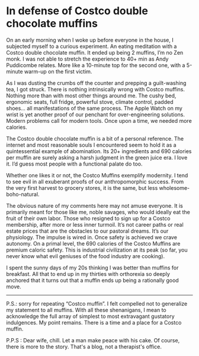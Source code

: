 # In defense of Costco double chocolate muffins 

On an early morning when I woke up before everyone in the house, I subjected myself to a curious experiment. An eating meditation with a Costco double chocolate muffin. It ended up being 2 muffins, I’m no Zen monk. I was not able to stretch the experience to 40+ min as Andy Puddicombe relates. More like a 10-minute top for the second one, with a 5-minute warm-up on the first victim.

As I was dusting the crumbs off the counter and prepping a guilt-washing tea, I got struck. There is nothing intrinsically wrong with Costco muffins. Nothing more than with most other things around me. The cushy bed, ergonomic seats, full fridge, powerful stove, climate control, padded shoes… all manifestations of the same process. The Apple Watch on my wrist is yet another proof of our penchant for over-engineering solutions. Modern problems call for modern tools. Once upon a time, we needed more calories.

The Costco double chocolate muffin is a bit of a personal reference. The internet and most reasonable souls I encountered seem to hold it as a quintessential example of abomination. Its 20+ ingredients and 690 calories per muffin are surely asking a harsh judgment in the green juice era. I love it. I’d guess most people with a functional palate do too.

Whether one likes it or not, the Costco Muffins exemplify modernity. I tend to see evil in all exuberant proofs of our anthropomorphic success. From the very first harvest to grocery stores, it is the same, but less wholesome-boho-natural.

The obvious nature of my comments here may not amuse everyone. It is primarily meant for those like me, noble savages, who would ideally eat the fruit of their own labor. Those who resigned to sign up for a Costco membership, after more or less inner turmoil. It’s not career paths or real estate prices that are the obstacles to our pastoral dreams. It’s our physiology. The impulse is wired in. Once safety is achieved we crave autonomy. On a primal level, the 690 calories of the Costco Muffins are premium caloric safety. This is industrial civilization at its peak (so far, you never know what evil geniuses of the food industry are cooking).

I spent the sunny days of my 20s thinking I was better than muffins for breakfast. All that to end up in my thirties with orthorexia so deeply anchored that it turns out that a muffin ends up being a rationally good move.

---

P.S.: sorry for repeating “Costco muffin”. I felt compelled not to generalize my statement to all muffins. With all these shenanigans, I mean to acknowledge the full array of simplest to most extravagant gustatory indulgences. My point remains. There is a time and a place for a Costco muffin.

P.P.S : Dear wife, chill. Let a man make peace with his cake. Of course, there is more to the story. That's a blog, not a therapist's office.

